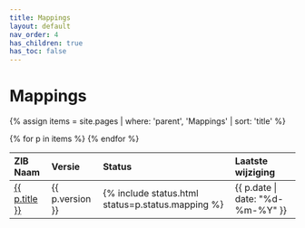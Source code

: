 ```yaml
---
title: Mappings
layout: default
nav_order: 4
has_children: true
has_toc: false
---
```


# Mappings

{% assign items = site.pages | where: 'parent', 'Mappings' | sort: 'title' %}
<table>
    <thead align="left">
        <tr>
            <th>ZIB Naam</th>
            <th>Versie</th>
            <th>Status</th>
            <th>Laatste wijziging</th>
        </tr>
    </thead>
    <tbody>
        {% for p in items %}
        <tr>
            <td><a href="{{p.url}}">{{ p.title }}</a></td>
            <td>{{ p.version }}</td>
            <td>{% include status.html status=p.status.mapping %}</td>
            <td>{{ p.date | date: "%d-%m-%Y" }}</td>
        </tr>
        {% endfor %}
    </tbody>
</table>
